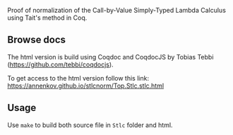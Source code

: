 Proof of normalization of the Call-by-Value Simply-Typed Lambda Calculus using Tait's method in Coq.

Browse docs
-----------
The html version is build using Coqdoc and CoqdocJS by Tobias Tebbi (https://github.com/tebbi/coqdocjs).

To get access to the html version follow this link: https://annenkov.github.io/stlcnorm/Top.Stlc.stlc.html

Usage
-----

Use `make` to build both source file in `Stlc` folder and html.
